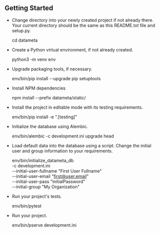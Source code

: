 ## Getting Started

- Change directory into your newly created project if not already there. Your
  current directory should be the same as this README.txt file and setup.py.

    cd datameta

- Create a Python virtual environment, if not already created.

    python3 -m venv env

- Upgrade packaging tools, if necessary.

    env/bin/pip install --upgrade pip setuptools

- Install NPM dependencies

    npm install --prefix datameta/static/

- Install the project in editable mode with its testing requirements.

    env/bin/pip install -e ".[testing]"

- Initialize the database using Alembic.

    env/bin/alembic -c development.ini upgrade head

- Load default data into the database using a script. Change the initial user and group information to your requirements.

    env/bin/initialize_datameta_db \
        -c development.ini \
        --initial-user-fullname "First User Fullname" \
        --initial-user-email "first@user.email" \
        --initial-user-pass "initialPassword" \
        --initial-group "My Organization"

- Run your project's tests.

    env/bin/pytest

- Run your project.

    env/bin/pserve development.ini

